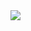 <picture>
<source 
  srcset="https://github-readme-stats.vercel.app/api?username=snordale&show_icons=true&theme=tokyonight&count_private=true&hide=issues,stars"
  media="(prefers-color-scheme: dark)"
/>
<source
  srcset="https://github-readme-stats.vercel.app/api?username=snordale&show_icons=true"
  media="(prefers-color-scheme: light), (prefers-color-scheme: no-preference)"
/>
<img src="https://github-readme-stats.vercel.app/api?username=snordale&show_icons=true" />
</picture>
